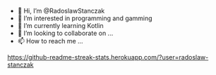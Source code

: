 - 👋 Hi, I’m @RadoslawStanczak
- 👀 I’m interested in programming and gamming
- 🌱 I’m currently learning Kotlin
- 💞️ I’m looking to collaborate on ...
- 📫 How to reach me ...


https://github-readme-streak-stats.herokuapp.com/?user=radoslaw-stanczak

<!---
RadoslawStanczak/RadoslawStanczak is a ✨ special ✨ repository because its `README.md` (this file) appears on your GitHub profile.
You can click the Preview link to take a look at your changes.
--->
